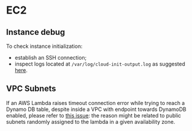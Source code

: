 # EC2

## Instance debug

To check instance initialization:

- establish an SSH connection;
- inspect logs located at `/var/log/cloud-init-output.log` as suggested [here](https://docs.aws.amazon.com/AWSEC2/latest/UserGuide/user-data.html#user-data-console).

## VPC Subnets

If an AWS Lambda raises timeout connection error while trying to reach a Dynamo DB table, despite inside a VPC with endpoint towards DynamoDB enabled, please refer to [this issue](https://stackoverflow.com/a/54789779): the reason might be related to public subnets randomly assigned to the lambda in a given availability zone.
